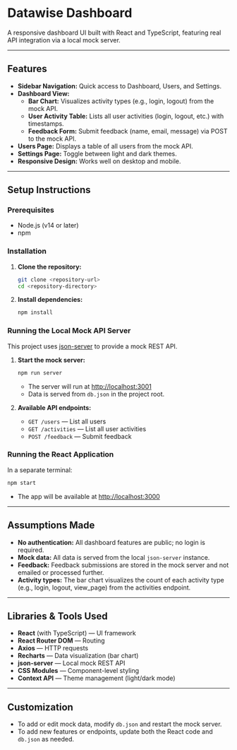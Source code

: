 # Datawise Dashboard

A responsive dashboard UI built with React and TypeScript, featuring real API integration via a local mock server.

---

## Features

- **Sidebar Navigation:** Quick access to Dashboard, Users, and Settings.
- **Dashboard View:**
  - **Bar Chart:** Visualizes activity types (e.g., login, logout) from the mock API.
  - **User Activity Table:** Lists all user activities (login, logout, etc.) with timestamps.
  - **Feedback Form:** Submit feedback (name, email, message) via POST to the mock API.
- **Users Page:** Displays a table of all users from the mock API.
- **Settings Page:** Toggle between light and dark themes.
- **Responsive Design:** Works well on desktop and mobile.

---

## Setup Instructions

### Prerequisites

- Node.js (v14 or later)
- npm

### Installation

1. **Clone the repository:**
   ```sh
   git clone <repository-url>
   cd <repository-directory>
   ```

2. **Install dependencies:**
   ```sh
   npm install
   ```

### Running the Local Mock API Server

This project uses [json-server](https://github.com/typicode/json-server) to provide a mock REST API.

1. **Start the mock server:**
   ```sh
   npm run server
   ```
   - The server will run at [http://localhost:3001](http://localhost:3001)
   - Data is served from `db.json` in the project root.

2. **Available API endpoints:**
   - `GET /users` — List all users
   - `GET /activities` — List all user activities
   - `POST /feedback` — Submit feedback

### Running the React Application

In a separate terminal:

```sh
npm start
```

- The app will be available at [http://localhost:3000](http://localhost:3000)

---

## Assumptions Made

- **No authentication:** All dashboard features are public; no login is required.
- **Mock data:** All data is served from the local `json-server` instance.
- **Feedback:** Feedback submissions are stored in the mock server and not emailed or processed further.
- **Activity types:** The bar chart visualizes the count of each activity type (e.g., login, logout, view_page) from the activities endpoint.

---

## Libraries & Tools Used

- **React** (with TypeScript) — UI framework
- **React Router DOM** — Routing
- **Axios** — HTTP requests
- **Recharts** — Data visualization (bar chart)
- **json-server** — Local mock REST API
- **CSS Modules** — Component-level styling
- **Context API** — Theme management (light/dark mode)

---

## Customization

- To add or edit mock data, modify `db.json` and restart the mock server.
- To add new features or endpoints, update both the React code and `db.json` as needed.
